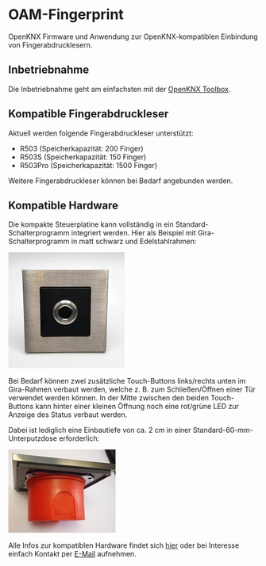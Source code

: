 # OAM-Fingerprint

OpenKNX Firmware und Anwendung zur OpenKNX-kompatiblen Einbindung von Fingerabdrucklesern.

## Inbetriebnahme

Die Inbetriebnahme geht am einfachsten mit der [OpenKNX Toolbox](https://github.com/OpenKNX/OpenKNX/wiki/Verwendung-der-OpenKNX-Toolbox).

## Kompatible Fingerabdruckleser

Aktuell werden folgende Fingerabdruckleser unterstützt:
- R503 (Speicherkapazität: 200 Finger)
- R503S (Speicherkapazität: 150 Finger)
- R503Pro (Speicherkapazität: 1500 Finger)

Weitere Fingerabdruckleser können bei Bedarf angebunden werden.

## Kompatible Hardware

Die kompakte Steuerplatine kann vollständig in ein Standard-Schalterprogramm integriert werden. Hier als Beispiel mit Gira-Schalterprogramm in matt schwarz und Edelstahlrahmen:

<kbd>![Gira vorne](hardware/fingerprint-with-gira-front.jpg)</kbd>

Bei Bedarf können zwei zusätzliche Touch-Buttons links/rechts unten im Gira-Rahmen verbaut werden, welche z. B. zum Schließen/Öffnen einer Tür verwendet werden können. In der Mitte zwischen den beiden Touch-Buttons kann hinter einer kleinen Öffnung noch eine rot/grüne LED zur Anzeige des Status verbaut werden.

Dabei ist lediglich eine Einbautiefe von ca. 2 cm in einer Standard-60-mm-Unterputzdose erforderlich:

<kbd>![Gira vorne](hardware/fingerprint-in-mounting-box.jpg)</kbd>

Alle Infos zur kompatiblen Hardware findet sich [hier](https://www.ab-smarthouse.com/produkt/openknx-fingerprint-leser/) oder bei Interesse einfach Kontakt per [E-Mail](mailto:info@ab-smarthouse.com?subject=[OpenKNX]%20Fingerprint) aufnehmen.